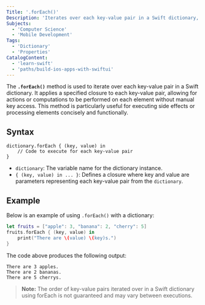 ```yaml
---
Title: '.forEach()'
Description: 'Iterates over each key-value pair in a Swift dictionary, applying a closure to both the key and value.'
Subjects:
  - 'Computer Science'
  - 'Mobile Development'
Tags:
  - 'Dictionary'
  - 'Properties'
CatalogContent:
  - 'learn-swift'
  - 'paths/build-ios-apps-with-swiftui'
---
```


The **`.forEach()`** method is used to iterate over each key-value pair in a Swift dictionary. It applies a specified closure to each key-value pair, allowing for actions or computations to be performed on each element without manual key access. This method is particularly useful for executing side effects or processing elements concisely and functionally.

## Syntax

```pseudo
dictionary.forEach { (key, value) in 
    // Code to execute for each key-value pair
}
```

- `dictionary`: The variable name for the dictionary instance.
- `{ (key, value) in ... }`: Defines a closure where key and value are parameters representing each key-value pair from the `dictionary`. 

## Example

Below is an example of using `.forEach()` with a dictionary:

```swift
let fruits = ["apple": 3, "banana": 2, "cherry": 5]
fruits.forEach { (key, value) in
    print("There are \(value) \(key)s.")
}
```

The code above produces the following output:

```shell
There are 3 apples.
There are 2 bananas.
There are 5 cherrys.
```

> **Note:**  The order of key-value pairs iterated over in a Swift dictionary using forEach is not guaranteed and may vary between executions.
